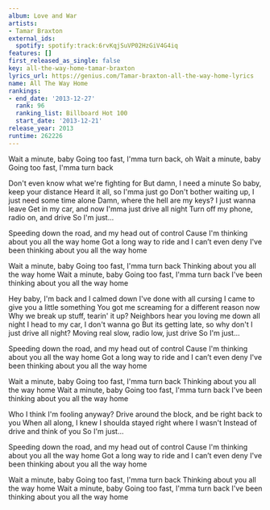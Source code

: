 ```yaml
---
album: Love and War
artists:
- Tamar Braxton
external_ids:
  spotify: spotify:track:6rvKqjSuVP02HzGiV4G4iq
features: []
first_released_as_single: false
key: all-the-way-home-tamar-braxton
lyrics_url: https://genius.com/Tamar-braxton-all-the-way-home-lyrics
name: All The Way Home
rankings:
- end_date: '2013-12-27'
  rank: 96
  ranking_list: Billboard Hot 100
  start_date: '2013-12-21'
release_year: 2013
runtime: 262226
---
```

Wait a minute, baby
Going too fast, I'mma turn back, oh
Wait a minute, baby
Going too fast, I'mma turn back


Don't even know what we're fighting for
But damn, I need a minute
So baby, keep your distance
Heard it all, so I'mma just go
Don't bother waiting up, I just need some time alone
Damn, where the hell are my keys?
I just wanna leave
Get in my car, and now I'mma just drive all night
Turn off my phone, radio on, and drive
So I'm just...


Speeding down the road, and my head out of control
Cause I'm thinking about you all the way home
Got a long way to ride and I can’t even deny
I've been thinking about you all the way home


Wait a minute, baby
Going too fast, I'mma turn back
Thinking about you all the way home
Wait a minute, baby
Going too fast, I'mma turn back
I've been thinking about you all the way home


Hey baby, I'm back and I calmed down
I've done with all cursing
I came to give you a little something
You got me screaming for a different reason now
Why we break up stuff, tearin' it up?
Neighbors hear you loving me down all night
I head to my car, I don't wanna go
But its getting late, so why don't I just drive all night?
Moving real slow, radio low, just drive
So I'm just...


Speeding down the road, and my head out of control
Cause I'm thinking about you all the way home
Got a long way to ride and I can’t even deny
I've been thinking about you all the way home


Wait a minute, baby
Going too fast, I'mma turn back
Thinking about you all the way home
Wait a minute, baby
Going too fast, I'mma turn back
I've been thinking about you all the way home


Who I think I'm fooling anyway?
Drive around the block, and be right back to you
When all along, I knew I shoulda stayed right where I wasn't
Instead of drive and think of you
So I'm just...


Speeding down the road, and my head out of control
Cause I'm thinking about you all the way home
Got a long way to ride and I can’t even deny
I've been thinking about you all the way home


Wait a minute, baby
Going too fast, I'mma turn back
Thinking about you all the way home
Wait a minute, baby
Going too fast, I'mma turn back
I've been thinking about you all the way home
